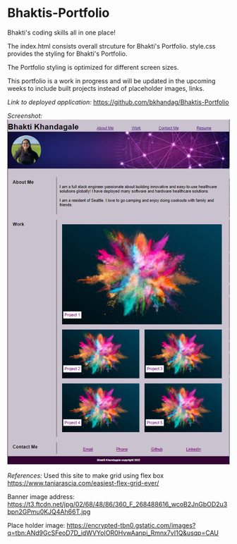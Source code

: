 # Bhaktis-Portfolio

Bhakti's coding skills all in one place!

The index.html consists overall strcuture for Bhakti's Portfolio.
style.css provides the styling for Bhakti's Portfolio.

The Portfolio styling is optimized for different screen sizes.

This portfolio is a work in progress and will be updated in the upcoming weeks to include built projects instead of placeholder images, links.

*Link to deployed application:*
https://github.com/bkhandag/Bhaktis-Portfolio

*Screenshot:*
![plot](./Images/Bhaktis-portfolio-readme-image.png)

*References:*
Used this site to make grid using flex box
https://www.taniarascia.com/easiest-flex-grid-ever/

Banner image address:
https://t3.ftcdn.net/jpg/02/68/48/86/360_F_268488616_wcoB2JnGbOD2u3bpn2GPmu0KJQ4Ah66T.jpg

Place holder image:
https://encrypted-tbn0.gstatic.com/images?q=tbn:ANd9GcSFeoD7D_idWVYoIOR0HvwAanpi_Rmnx7vI1Q&usqp=CAU